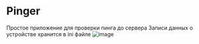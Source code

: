 # Pinger
Простое приложение для проверки пинга до сервера
Записи данных о устройстве хранится в ini файле
![image](https://user-images.githubusercontent.com/40886779/165938250-43cd4682-a0a0-4e38-9258-1e058df9c0a1.png)



